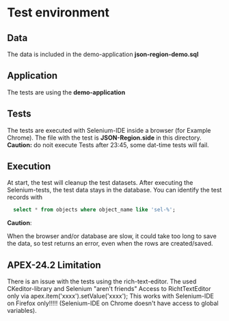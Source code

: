 # Test environment

## Data
The data is included in the demo-application **json-region-demo.sql**

## Application
The tests are using the **demo-application**

## Tests
The tests are executed with Selenium-IDE inside a browser (for Example Chrome).
The file with the test is **JSON-Region.side** in this directory.
**Caution:** do noit execute Tests after 23:45, some dat-time tests will fail.

## Execution

At start, the test will cleanup the test datasets.
After executing the Selenium-tests, the test data stays in the database.
You can identify the test records with
```sql
  select * from objects where object_name like 'sel-%';
```
**Caution**:

When the browser and/or database are slow, it could take too long to save the data, so test returns an error, even when the rows are created/saved.

## APEX-24.2 Limitation
There is an issue with the tests using the rich-text-editor.
The used CKeditor-library and Selenium "aren't friends"
Access to RichtTextEditor only via apex.item('xxxx').setValue('xxxx');
This works with Selenium-IDE on Firefox only!!!!! (Selenium-IDE on Chrome doesn't have access to global variables).
